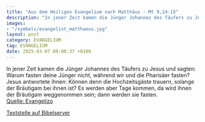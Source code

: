 ```yaml
---
title: "Aus dem Heiligen Evangelium nach Matthäus - Mt 9,14-15"
description: "In jener Zeit kamen die Jünger Johannes des Täufers zu Jesus und sagten: Warum fasten deine Jünger nicht, während wir und die Pharisäer fasten? Jesus antwortete ihnen: Können denn die Hochzeitsgäste trauern, solange der Bräutigam bei ihnen ist? Es werden aber Tage kommen, da wird...."
images:
- "/symbols/evangelist_matthaeus.jpg"
layout: post
category: EVANGELIUM
tag: EVANGELIUM
date: 2025-03-07 09:00:37 +0100
---
```

In jener Zeit kamen die Jünger Johannes des Täufers zu Jesus und sagten: Warum fasten deine Jünger nicht, während wir und die Pharisäer fasten?
Jesus antwortete ihnen: Können denn die Hochzeitsgäste trauern, solange der Bräutigam bei ihnen ist? Es werden aber Tage kommen, da wird ihnen der Bräutigam weggenommen sein; dann werden sie fasten.<!--more--><br>
[Quelle: Evangelizo](https://evangeliumtagfuertag.org/DE/gospel)

[Textstelle auf Bibelserver](https://www.bibleserver.com/EU/Matthäus9,14-15)

